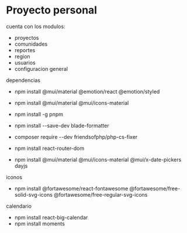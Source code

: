 # Proyecto personal

cuenta con los modulos:

-   proyectos
-   comunidades
-   reportes
-   region
-   usuarios
-   configuracion general

dependencias

-   npm install @mui/material @emotion/react @emotion/styled
-   npm install @mui/material @mui/icons-material

-   npm install -g pnpm
-   npm install --save-dev blade-formatter
-   composer require --dev friendsofphp/php-cs-fixer
-   npm install react-router-dom
-   npm install @mui/material @mui/icons-material @mui/x-date-pickers dayjs

iconos

-   npm install @fortawesome/react-fontawesome @fortawesome/free-solid-svg-icons @fortawesome/free-regular-svg-icons

calendario

-   npm install react-big-calendar
-   npm install moments
